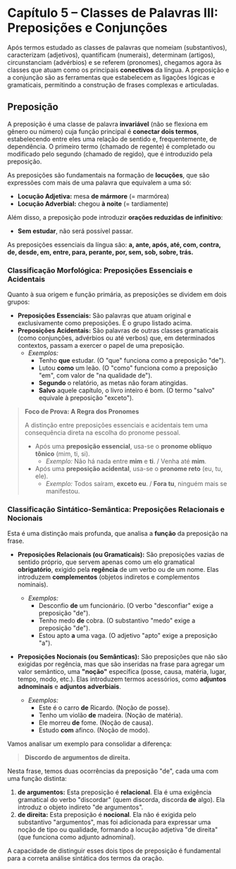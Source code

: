 # Capítulo 5 – Classes de Palavras III: Preposições e Conjunções

Após termos estudado as classes de palavras que nomeiam (substantivos), caracterizam (adjetivos), quantificam (numerais), determinam (artigos), circunstanciam (advérbios) e se referem (pronomes), chegamos agora às classes que atuam como os principais **conectivos** da língua. A preposição e a conjunção são as ferramentas que estabelecem as ligações lógicas e gramaticais, permitindo a construção de frases complexas e articuladas.

## Preposição

A preposição é uma classe de palavra **invariável** (não se flexiona em gênero ou número) cuja função principal é **conectar dois termos**, estabelecendo entre eles uma relação de sentido e, frequentemente, de dependência. O primeiro termo (chamado de regente) é completado ou modificado pelo segundo (chamado de regido), que é introduzido pela preposição.

As preposições são fundamentais na formação de **locuções**, que são expressões com mais de uma palavra que equivalem a uma só:

- **Locução Adjetiva:** mesa **de mármore** (= marmórea)
- **Locução Adverbial:** chegou **à noite** (= tardiamente)

Além disso, a preposição pode introduzir **orações reduzidas de infinitivo**:

- **Sem estudar**, não será possível passar.

As preposições essenciais da língua são: **a, ante, após, até, com, contra, de, desde, em, entre, para, perante, por, sem, sob, sobre, trás.**

### Classificação Morfológica: Preposições Essenciais e Acidentais

Quanto à sua origem e função primária, as preposições se dividem em dois grupos:

- **Preposições Essenciais:** São palavras que atuam original e exclusivamente como preposições. É o grupo listado acima.
- **Preposições Acidentais:** São palavras de outras classes gramaticais (como conjunções, advérbios ou até verbos) que, em determinados contextos, passam a exercer o papel de uma preposição.
    - _Exemplos:_
        - Tenho **que** estudar. (O "que" funciona como a preposição "de").
        - Lutou **como** um leão. (O "como" funciona como a preposição "em", com valor de "na qualidade de").
        - **Segundo** o relatório, as metas não foram atingidas.
        - **Salvo** aquele capítulo, o livro inteiro é bom. (O termo "salvo" equivale à preposição "exceto").

> **Foco de Prova: A Regra dos Pronomes**
> 
> A distinção entre preposições essenciais e acidentais tem uma consequência direta na escolha do pronome pessoal.
> 
> - Após uma **preposição essencial**, usa-se o **pronome oblíquo tônico** (mim, ti, si).
>     - _Exemplo:_ Não há nada entre **mim** e **ti**. / Venha até **mim**.
> - Após uma **preposição acidental**, usa-se o **pronome reto** (eu, tu, ele).
>     - _Exemplo:_ Todos saíram, **exceto eu**. / **Fora tu**, ninguém mais se manifestou.

### Classificação Sintático-Semântica: Preposições Relacionais e Nocionais

Esta é uma distinção mais profunda, que analisa a **função** da preposição na frase.

- **Preposições Relacionais (ou Gramaticais):** São preposições vazias de sentido próprio, que servem apenas como um elo gramatical **obrigatório**, exigido pela **regência** de um verbo ou de um nome. Elas introduzem **complementos** (objetos indiretos e complementos nominais).
    - _Exemplos:_
        - Desconfio **de** um funcionário. (O verbo "desconfiar" exige a preposição "de").
        - Tenho medo **de** cobra. (O substantivo "medo" exige a preposição "de").
        - Estou apto **a** uma vaga. (O adjetivo "apto" exige a preposição "a").

- **Preposições Nocionais (ou Semânticas):** São preposições que não são exigidas por regência, mas que são inseridas na frase para agregar um valor semântico, uma **"noção"** específica (posse, causa, matéria, lugar, tempo, modo, etc.). Elas introduzem termos acessórios, como **adjuntos adnominais** e **adjuntos adverbiais**.
    - _Exemplos:_
        - Este é o carro **de** Ricardo. (Noção de posse).
        - Tenho um violão **de** madeira. (Noção de matéria).
        - Ele morreu **de** fome. (Noção de causa).
        - Estudo **com** afinco. (Noção de modo).

Vamos analisar um exemplo para consolidar a diferença:

> **Discordo de argumentos de direita.**

Nesta frase, temos duas ocorrências da preposição "de", cada uma com uma função distinta:

1. **de argumentos:** Esta preposição é **relacional**. Ela é uma exigência gramatical do verbo "discordar" (quem discorda, discorda **de** algo). Ela introduz o objeto indireto "de argumentos".
2. **de direita:** Esta preposição é **nocional**. Ela não é exigida pelo substantivo "argumentos", mas foi adicionada para expressar uma noção de tipo ou qualidade, formando a locução adjetiva "de direita" (que funciona como adjunto adnominal).

A capacidade de distinguir esses dois tipos de preposição é fundamental para a correta análise sintática dos termos da oração.

